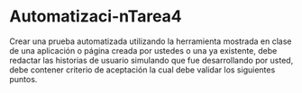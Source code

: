 # Automatizaci-nTarea4
Crear una prueba automatizada utilizando la herramienta mostrada en clase de una aplicación o página creada por ustedes o una ya existente, debe redactar las historias de usuario simulando que fue desarrollando por usted, debe contener criterio de aceptación la cual debe validar los siguientes puntos.
